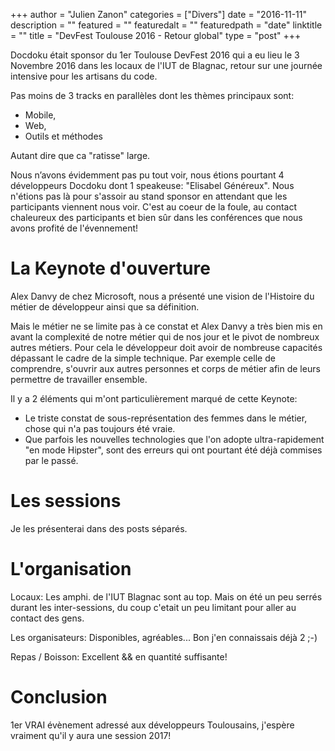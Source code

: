 +++
author = "Julien Zanon"
categories = ["Divers"]
date = "2016-11-11"
description = ""
featured = ""
featuredalt = ""
featuredpath = "date"
linktitle = ""
title = "DevFest Toulouse 2016 - Retour global"
type = "post"
+++

Docdoku était sponsor du 1er Toulouse DevFest 2016 qui a eu lieu le 3 Novembre 2016 dans les locaux de l'IUT de Blagnac,
retour sur une journée intensive pour les artisans du code.

Pas moins de 3 tracks en parallèles dont les thèmes principaux sont:

* Mobile,
* Web,
* Outils et méthodes

Autant dire que ca "ratisse" large.

Nous n’avons évidemment pas pu tout voir, nous étions pourtant 4 développeurs Docdoku dont 1 speakeuse: "Elisabel Généreux".
Nous n'étions pas là pour s'assoir au stand sponsor en attendant que les participants viennent nous voir. 
C'est au coeur de la foule, au contact chaleureux des participants et bien sûr dans les conférences que nous avons profité de l'évennement!

# La Keynote d'ouverture

Alex Danvy de chez Microsoft, nous a présenté une vision de l'Histoire du métier de développeur ainsi que sa définition.

Mais le métier ne se limite pas à ce constat et Alex Danvy a très bien mis en avant la complexité de notre métier qui
de nos jour et le pivot de nombreux autres métiers. 
Pour cela le développeur doit avoir de nombreuse capacités dépassant le cadre de la simple technique. 
Par exemple celle de comprendre, s'ouvrir aux autres personnes et corps de métier afin de leurs permettre de travailler ensemble.

Il y a 2 éléments qui m'ont particulièrement marqué de cette Keynote:

* Le triste constat de sous-représentation des femmes dans le métier, chose qui n'a pas toujours été vraie. 
* Que parfois les nouvelles technologies que l'on adopte ultra-rapidement "en mode Hipster",
 sont des erreurs qui ont pourtant été déjà commises par le passé.


# Les sessions

Je les présenterai dans des posts séparés.

# L'organisation

Locaux: Les amphi. de l'IUT Blagnac sont au top.
Mais on été un peu serrés durant les inter-sessions, du coup c'etait un peu limitant pour aller au contact des gens.

Les organisateurs: Disponibles, agréables... Bon j'en connaissais déjà 2 ;-)

Repas / Boisson: Excellent && en quantité suffisante! 

# Conclusion

1er VRAI évènement adressé aux développeurs Toulousains, j'espère vraiment qu'il y aura une session 2017!

